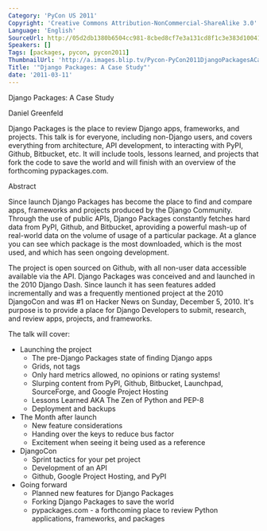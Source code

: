 ```yaml
---
Category: 'PyCon US 2011'
Copyright: 'Creative Commons Attribution-NonCommercial-ShareAlike 3.0'
Language: 'English'
SourceUrl: http://05d2db1380b6504cc981-8cbed8cf7e3a131cd8f1c3e383d10041.r93.cf2.rackcdn.com/pycon-us-2011/448_django-packages-a-case-study.mp4
Speakers: []
Tags: [packages, pycon, pycon2011]
ThumbnailUrl: 'http://a.images.blip.tv/Pycon-PyCon2011DjangoPackagesACaseStudy119.png'
Title: '"Django Packages: A Case Study"'
date: '2011-03-11'
---
```

Django Packages: A Case Study

Daniel Greenfeld

Django Packages is the place to review Django apps, frameworks, and projects.
This talk is for everyone, including non-Django users, and covers everything
from architecture, API development, to interacting with PyPI, Github,
Bitbucket, etc. It will include tools, lessons learned, and projects that fork
the code to save the world and will finish with an overview of the forthcoming
pypackages.com.

Abstract

Since launch Django Packages has become the place to find and compare apps,
frameworks and projects produced by the Django Community. Through the use of
public APIs, Django Packages constantly fetches hard data from PyPI, Github,
and Bitbucket, aproviding a powerful mash-up of real-world data on the volume
of usage of a particular package. At a glance you can see which package is the
most downloaded, which is the most used, and which has seen ongoing
development.

The project is open sourced on Github, with all non-user data accessible
available via the API. Django Packages was conceived and and launched in the
2010 Django Dash. Since launch it has seen features added incrementally and
was a frequently mentioned project at the 2010 DjangoCon and was #1 on Hacker
News on Sunday, December 5, 2010. It's purpose is to provide a place for
Django Developers to submit, research, and review apps, projects, and
frameworks.

The talk will cover:

  * Launching the project 
    * The pre-Django Packages state of finding Django apps 
    * Grids, not tags 
    * Only hard metrics allowed, no opinions or rating systems! 
    * Slurping content from PyPI, Github, Bitbucket, Launchpad, SourceForge, and Google Project Hosting 
    * Lessons Learned AKA The Zen of Python and PEP-8 
    * Deployment and backups 
  * The Month after launch 
    * New feature considerations 
    * Handing over the keys to reduce bus factor 
    * Excitement when seeing it being used as a reference 
  * DjangoCon 
    * Sprint tactics for your pet project 
    * Development of an API 
    * Github, Google Project Hosting, and PyPI 
  * Going forward 
    * Planned new features for Django Packages 
    * Forking Django Packages to save the world 
    * pypackages.com - a forthcoming place to review Python applications, frameworks, and packages 

